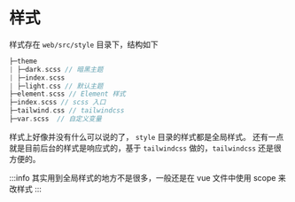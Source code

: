 # 样式

样式存在 `web/src/style` 目录下，结构如下

```php
├─theme
| ├─dark.scss // 暗黑主题
| ├─index.scss
| ├─light.css // 默认主题
├─element.scss // Element 样式
├─index.scss // scss 入口
├─tailwind.css // tailwindcss
├─var.scss  // 自定义变量
```

样式上好像并没有什么可以说的了， `style` 目录的样式都是全局样式。
还有一点就是目前后台的样式是响应式的，基于 `tailwindcss` 做的，`tailwindcss` 还是很方便的。

:::info
其实用到全局样式的地方不是很多，一般还是在 vue 文件中使用 scope 来改样式
:::
